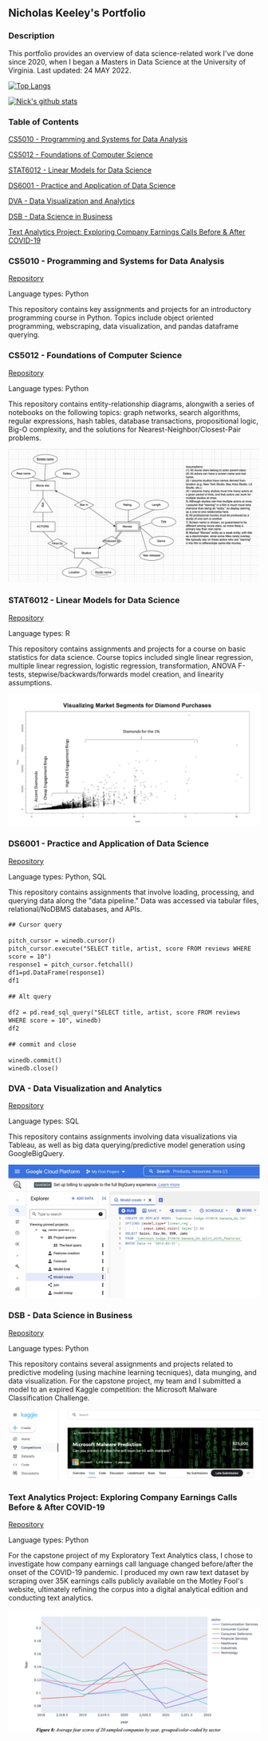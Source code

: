 ## Nicholas Keeley's Portfolio


### Description

This portfolio provides an overview of data science-related work I've done since 2020, when I began a Masters in Data Science at the University of Virginia. Last updated: 24 MAY 2022.

[![Top Langs](https://github-readme-stats.vercel.app/api/top-langs/?username=nkeeley)](https://github.com/nkeeley/github-readme-stats)

[![Nick's github stats](https://github-readme-stats.vercel.app/api?username=nkeeley&count_private=true&show_icons=true&theme=radical&hide_rank=false)](https://github.com/nkeeley/github-readme-stats)


### Table of Contents

[CS5010 - Programming and Systems for Data Analysis](https://github.com/nkeeley/nkeeley/edit/main/README.md#cs5010---programming-and-systems-for-data-analysis)

[CS5012 - Foundations of Computer Science](https://github.com/nkeeley/nkeeley/edit/main/README.md#cs5012---foundations-of-computer-science)

[STAT6012 - Linear Models for Data Science](https://github.com/nkeeley/nkeeley/edit/main/README.md#stat6012---linear-models-for-data-science)

[DS6001 - Practice and Application of Data Science](https://github.com/nkeeley/nkeeley/edit/main/README.md#ds6001---practice-and-application-of-data-science)

[DVA - Data Visualization and Analytics](https://github.com/nkeeley/nkeeley/edit/main/README.md#dva---data-visualization-and-analytics)

[DSB - Data Science in Business](https://github.com/nkeeley/nkeeley/edit/main/README.md#dsb---data-science-in-business)

[Text Analytics Project: Exploring Company Earnings Calls Before & After COVID-19](https://github.com/nkeeley/nkeeley/edit/main/README.md#text-analytics-project-exploring-company-earnings-calls-before--after-covid-19)


### CS5010 - Programming and Systems for Data Analysis

[Repository](https://github.com/nkeeley/CS5010-Programming_and_Systems_for_Data_Analysis)

Language types: Python

This repository contains key assignments and projects for an introductory programming course in Python. Topics include object oriented programming, webscraping, data visualization, and pandas dataframe querying.

### CS5012 - Foundations of Computer Science

[Repository](https://github.com/nkeeley/CS5012-Foundations_of_Computer_Science)

Language types: Python

This repository contains entity-relationship diagrams, alongwith a series of notebooks on the following topics: graph networks, search algorithms, regular expressions, hash tables, database transactions, propositional logic, Big-O complexity, and the solutions for Nearest-Neighbor/Closest-Pair problems.

![Sample ER Diagram](https://github.com/nkeeley/CS5012-Foundations_of_Computer_Science/blob/main/Screen%20Shot%202022-05-24%20at%2010.17.54%20PM.png)

### STAT6012 - Linear Models for Data Science

[Repository](https://github.com/nkeeley/STAT6021-Linear_Models_for_Data_Science)

Language types: R

This repository contains assignments and projects for a course on basic statistics for data science. Course topics included single linear regression, multiple linear regression, logistic regression, transformation, ANOVA F-tests, stepwise/backwards/forwards model creation, and linearity assumptions.

![Sample Visualization](https://github.com/nkeeley/STAT6021-Linear_Models_for_Data_Science/blob/main/STAT6021_DiamondVisual%20copy.jpg)

### DS6001 - Practice and Application of Data Science

[Repository](https://github.com/nkeeley/DS6001-Practice_and_Application_of_Data_Science)

Language types: Python, SQL

This repository contains assignments that involve loading, processing, and querying data along the "data pipeline." Data was accessed via tabular files, relational/NoDBMS databases, and APIs.

```
## Cursor query

pitch_cursor = winedb.cursor()
pitch_cursor.execute("SELECT title, artist, score FROM reviews WHERE score = 10")
response1 = pitch_cursor.fetchall()
df1=pd.DataFrame(response1)
df1

## Alt query

df2 = pd.read_sql_query("SELECT title, artist, score FROM reviews WHERE score = 10", winedb)
df2

## commit and close

winedb.commit()
winedb.close()
```

### DVA - Data Visualization and Analytics

[Repository](https://github.com/nkeeley/DVA-Data_Visualization_and_Analytics)

Language types: SQL

This repository contains assignments involving data visualizations via Tableau, as well as big data querying/predictive model generation using GoogleBigQuery.

![BigQuery](https://github.com/nkeeley/DVA-Data_Visualization_and_Analytics/blob/main/GoogleBigQuery.jpg)

### DSB - Data Science in Business

[Repository](https://github.com/nkeeley/DSB---Data-Science-in-Business)

Language types: Python

This repository contains several assignments and projects related to predictive modeling (using machine learning tecniques), data munging, and data visualization. For the capstone project, my team and I submitted a model to an expired Kaggle competition: the Microsoft Malware Classification Challenge.

![Kaggle Comp](https://github.com/nkeeley/DSB---Data-Science-in-Business/blob/main/KaggleComp.jpg)

### Text Analytics Project: Exploring Company Earnings Calls Before & After COVID-19

[Repository](https://github.com/nkeeley/Exploring-Company-Earnings-Calls)

Language types: Python

For the capstone project of my Exploratory Text Analytics class, I chose to investigate how company earnings call language changed before/after the onset of the COVID-19 pandemic. I produced my own raw text dataset by scraping over 35K earnings calls publicly available on the Motley Fool's website, ultimately refining the corpus into a digital analytical edition and conducting text analytics.

![Sentiments](https://github.com/nkeeley/Exploring-Company-Earnings-Calls/blob/main/SentimentSectors.jpg)


<!--
**nkeeley/nkeeley** is a ✨ _special_ ✨ repository because its `README.md` (this file) appears on your GitHub profile.
Here are some ideas to get you started:

- 🔭 I’m currently working on ...
- 🌱 I’m currently learning ...
- 👯 I’m looking to collaborate on ...
- 🤔 I’m looking for help with ...
- 💬 Ask me about ...
- 📫 How to reach me: ...
- 😄 Pronouns: ...
- ⚡ Fun fact: ...
-->

